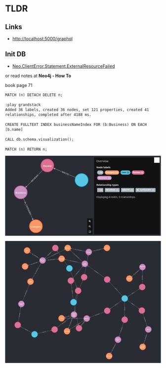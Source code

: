 # TLDR

## Links

- [http://localhost:5000/graphql](http://localhost:5000/graphql)

## Init DB

- [Neo.ClientError.Statement.ExternalResourceFailed](https://stackoverflow.com/questions/56573653/neo-clienterror-statement-externalresourcefailed)

or read notes at **Neo4j - How To**

book page 71

```cypher
MATCH (n) DETACH DELETE n;

:play grandstack
Added 36 labels, created 36 nodes, set 121 properties, created 41 relationships, completed after 4188 ms.

CREATE FULLTEXT INDEX businessNameIndex FOR (b:Business) ON EACH [b.name]

CALL db.schema.visualization();

MATCH (n) RETURN n;
```

![images](attachments/2023-02-16-22-02-27.png)

![image](attachments/2023-02-16-22-03-37.png)
